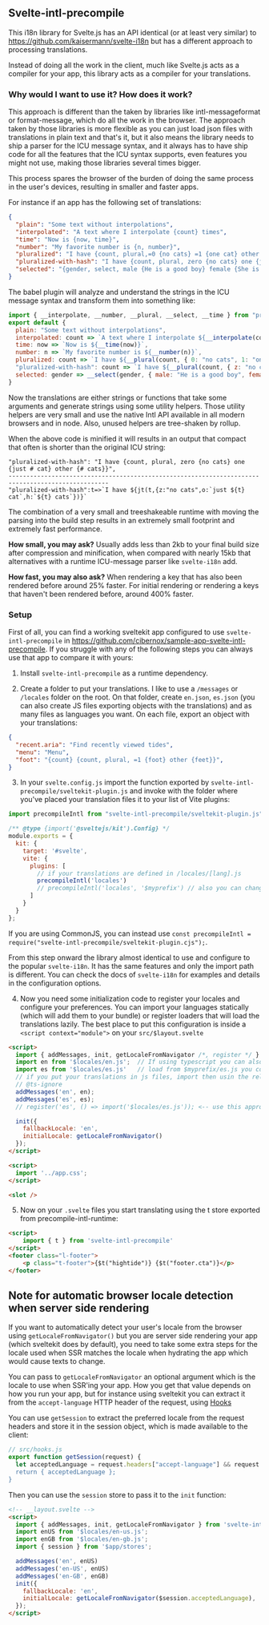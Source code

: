 ## Svelte-intl-precompile

This i18n library for Svelte.js has an API identical (or at least very similar) to https://github.com/kaisermann/svelte-i18n but has
a different approach to processing translations.

Instead of doing all the work in the client, much like Svelte.js acts as a compiler for your app, this library acts as a compiler
for your translations.

### Why would I want to use it? How does it work?
This approach is different than the taken by libraries like intl-messageformat or format-message, which do all the work in the browser. The approach taken by those libraries is more flexible as you can just load json files with translations in plain text and that's it, but it also means the library needs to ship a parser for the ICU message syntax, and it always has to have ship code for all the features that the ICU syntax supports, even features you might not use, making those libraries several times bigger.

This process spares the browser of the burden of doing the same process in the user's devices, resulting in smaller and faster apps.

For instance if an app has the following set of translations:
```json
{
  "plain": "Some text without interpolations",
  "interpolated": "A text where I interpolate {count} times",
  "time": "Now is {now, time}",
  "number": "My favorite number is {n, number}",
  "pluralized": "I have {count, plural,=0 {no cats} =1 {one cat} other {{count} cats}}",
  "pluralized-with-hash": "I have {count, plural, zero {no cats} one {just # cat} other {# cats}}",
  "selected": "{gender, select, male {He is a good boy} female {She is a good girl} other {They are good fellas}}",
}
```

The babel plugin will analyze and understand the strings in the ICU message syntax and transform them into something like:
```js
import { __interpolate, __number, __plural, __select, __time } from "precompile-intl-runtime";
export default {
  plain: "Some text without interpolations",
  interpolated: count => `A text where I interpolate ${__interpolate(count)} times`,
  time: now => `Now is ${__time(now)}`,
  number: n => `My favorite number is ${__number(n)}`,
  pluralized: count => `I have ${__plural(count, { 0: "no cats", 1: "one cat", h: `${__interpolate(count)} cats`})}`,
  "pluralized-with-hash": count => `I have ${__plural(count, { z: "no cats", o: `just ${count} cat`, h: `${count} cats`})}`,
  selected: gender => __select(gender, { male: "He is a good boy", female: "She is a good girl", other: "They are good fellas"})
}
```

Now the translations are either strings or functions that take some arguments and generate strings using some utility helpers. Those utility helpers are very small and use the native Intl API available in all modern browsers and in node. Also, unused helpers are tree-shaken by rollup.

When the above code is minified it will results in an output that compact that often is shorter than the original ICU string:

```
"pluralized-with-hash": "I have {count, plural, zero {no cats} one {just # cat} other {# cats}}",
--------------------------------------------------------------------------------------------------
"pluralized-with-hash":t=>`I have ${jt(t,{z:"no cats",o:`just ${t} cat`,h:`${t} cats`})}`
```

The combination of a very small and treeshakeable runtime with moving the parsing into the build step results in an extremely small footprint and
extremely fast performance.

**How small, you may ask?** 
Usually adds less than 2kb to your final build size after compression and minification, when compared with nearly 15kb that alternatives with
a runtime ICU-message parser like `svelte-i18n` add.

**How fast, you may also ask?** 
When rendering a key that has also been rendered before around 25% faster. For initial rendering or rendering a keys that haven't been rendered 
before, around 400% faster.

### Setup
First of all, you can find a working sveltekit app configured to use `svelte-intl-precompile` in https://github.com/cibernox/sample-app-svelte-intl-precompile.
If you struggle with any of the following steps you can always use that app to compare it with yours:

1. Install `svelte-intl-precompile` as a runtime dependency.

2. Create a folder to put your translations. I like to use a `/messages` or `/locales` folder on the root. On that folder, create `en.json`, `es.json` (you can also create JS files exporting objects with the translations) and as many files as languages you want. On each file, export an object with your translations:
```json
{
  "recent.aria": "Find recently viewed tides",
  "menu": "Menu",
  "foot": "{count} {count, plural, =1 {foot} other {feet}}",
}
```

3. In your `svelte.config.js` import the function exported by `svelte-intl-precompile/sveltekit-plugin.js` and invoke with the folder where you've placed
your translation files it to your list of Vite plugins:
```js
import precompileIntl from "svelte-intl-precompile/sveltekit-plugin.js";

/** @type {import('@sveltejs/kit').Config} */
module.exports = {
  kit: {
    target: '#svelte',
    vite: {
      plugins: [
        // if your translations are defined in /locales/[lang].js
        precompileIntl('locales')
        // precompileIntl('locales', '$myprefix') // also you can change import path prefix for json files ($locales by default)
      ]
    }
  }
};
```

If you are using CommonJS, you can instead use `const precompileIntl = require("svelte-intl-precompile/sveltekit-plugin.cjs");`.

From this step onward the library almost identical to use and configure to the popular `svelte-i18n`. It has the same features and only the import path is different. You can check the docs of `svelte-i18n` for examples and details in the configuration options.

4. Now you need some initialization code to register your locales and configure your preferences. You can import your languages statically (which will add them to your bundle) or register loaders that will load the translations lazily. The best place to put this configuration is inside a `<script context="module">` on your `src/$layout.svelte`
```html
<script>
  import { addMessages, init, getLocaleFromNavigator /*, register */ } from 'svelte-intl-precompile';
  import en from '$locales/en.js';  // If using typescript you can also use the .ts extension.
  import es from '$locales/es.js'   // load from $myprefix/es.js you configured a custom import path.
  // if you put your translations in js files, import then usin the relative path. E.g. `import en from '../../locales/en.js'`
  // @ts-ignore
  addMessages('en', en);
  addMessages('es', es);
  // register('es', () => import('$locales/es.js')); <-- use this approach if you want locales to be load lazily

  init({
    fallbackLocale: 'en',
    initialLocale: getLocaleFromNavigator()
  });
</script>

<script>
  import '../app.css';
</script>

<slot />
```

5. Now on your `.svelte` files you start translating using the t store exported from precompile-intl-runtime:
```html
<script>
	import { t } from 'svelte-intl-precompile'
</script>
<footer class="l-footer">
	<p class="t-footer">{$t("hightide")} {$t("footer.cta")}</p>
</footer>
```


## Note for automatic browser locale detection when server side rendering

If you want to automatically detect your user's locale from the browser using `getLocaleFromNavigator()` but you are
server side rendering your app (which sveltekit does by default), you need to take some extra steps for the
locale used when SSR matches the locale when hydrating the app which would cause texts to change.

You can pass to `getLocaleFromNavigator` an optional argument which is the locale to use when SSR'ing your app.
How you get that value depends on how you run your app, but for instance using sveltekit you can extract it from the
`accept-language` HTTP header of the request, using [Hooks](https://kit.svelte.dev/docs#hooks)

You can use `getSession` to extract the preferred locale from the request headers and store it in the session object,
which is made available to the client:
```js
// src/hooks.js
export function getSession(request) {
  let acceptedLanguage = request.headers["accept-language"] && request.headers["accept-language"].split(',')[0];`
  return { acceptedLanguage };
}
```

Then you can use the `session` store to pass it to the `init` function:
```html
<!-- __layout.svelte -->
<script>
  import { addMessages, init, getLocaleFromNavigator } from 'svelte-intl-precompile';
  import enUS from '$locales/en-us.js';
  import enGB from '$locales/en-gb.js';
  import { session } from '$app/stores';

  addMessages('en', enUS)
  addMessages('en-US', enUS)
  addMessages('en-GB', enGB)
  init({
    fallbackLocale: 'en',
    initialLocale: getLocaleFromNavigator($session.acceptedLanguage),
  });
</script>
```

